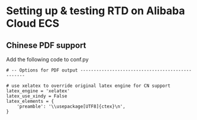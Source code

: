 # Setting up & testing RTD on Alibaba Cloud ECS

## Chinese PDF support
Add the following code to conf.py

```
# -- Options for PDF output -------------------------------------------------

# use xelatex to override original latex engine for CN support
latex_engine = 'xelatex'
latex_use_xindy = False
latex_elements = {
    'preamble': '\\usepackage[UTF8]{ctex}\n',
}
```
